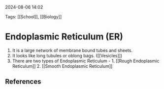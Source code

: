 2024-08-06 14:02

Tags: [[School]], [[Biology]]


# Endoplasmic Reticulum (ER)
1. It is a large network of membrane bound tubes and sheets.
2. It looks like long tubules or oblong bags. ([[Vesicles]])
3. There are two types of Endoplasmic Reticulum -
			1. [[Rough Endoplasmic Reticulum]]      2. [[Smooth Endoplasmic Reticulum]] 


## References